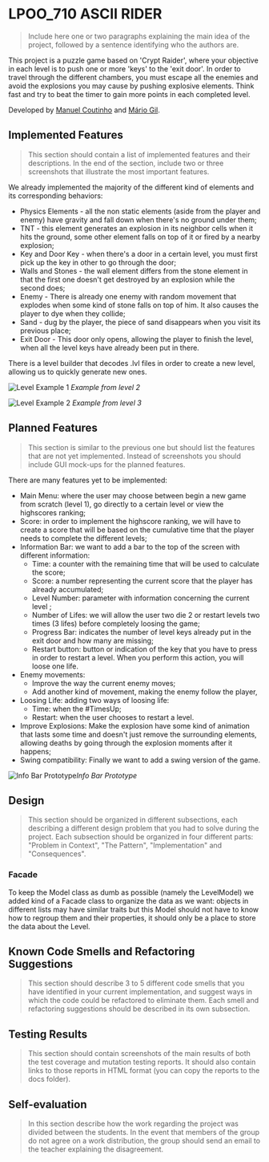  # LPOO_710 ASCII RIDER

> Include here one or two paragraphs explaining the main idea of the project, followed by a sentence identifying who the authors are.  

This project is a puzzle game based on 'Crypt Raider', where your objective in each level is to push one or more 'keys' to the 'exit door'. In order to travel through the different chambers, you must escape all the enemies and avoid the explosions you may cause by pushing explosive elements.
 Think fast and try to beat the timer to gain more points in each completed level.

 Developed by [Manuel Coutinho](https://github.com/ManelCoutinho "ManelCoutinho") and [Mário Gil](https://github.com/GambuzX "GambuzX").

## Implemented Features

> This section should contain a list of implemented features and their descriptions. In the end of the section, include two or three screenshots that illustrate the most important features.

We already implemented the majority of the different kind of elements and its corresponding behaviors:

 - Physics Elements - all the non static elements (aside from the player and enemy) have gravity and fall down when there's no ground under them;
 - TNT - this element generates an explosion in its neighbor cells when it hits the ground, some other element falls on top of it or fired by a nearby explosion; 
 - Key and Door Key - when there's a door in a certain level, you must first pick up the key in other to go through the door;
 - Walls and Stones - the wall element differs from the stone element in that the first one doesn't get destroyed by an explosion while the second does;
 - Enemy - There is already one enemy with random movement that explodes when some kind of stone falls on top of him. It also causes the player to dye when they collide;
 - Sand  - dug by the player, the piece of sand disappears when you visit its previous place; 
 - Exit Door - This door only opens, allowing the player to finish the level, when all the level keys have already been put in there.

There is a level builder that decodes .lvl files in order to create a new level, allowing us to quickly generate new ones.

![Level Example 1](https://github.com/FEUP-LPOO/projecto-lpoo-2019-lpoo_710/blob/master/docs/Images/implemented1.png) *Example from level 2*

![Level Example 2](https://github.com/FEUP-LPOO/projecto-lpoo-2019-lpoo_710/blob/master/docs/Images/implemented2.png) *Example from level 3*


## Planned Features

> This section is similar to the previous one but should list the features that are not yet implemented. Instead of screenshots you should include GUI mock-ups for the planned features.

There are many features yet to be implemented:

 - Main Menu: where the user may choose between begin a new game from scratch (level 1), go directly to a certain level or view the highscores ranking;
 - Score: in order to implement the highscore ranking, we will have to create a score that will be based on the cumulative time that the player needs to complete the different levels;
 - Information Bar: we want to add a bar to the top of the screen with different information: 
	 -	Time: a counter with the remaining time that will be used to calculate the score;
	 -	Score: a number representing the current score that the player has already accumulated;
	 -	Level Number: parameter with information concerning the current level ;
	 -	Number of Lifes: we will allow the user two die 2 or restart levels two times (3 lifes) before completely loosing the game;
	 -	Progress Bar: indicates the number of level keys already put in the exit door and how many are missing;
	 -	Restart button: button or indication of the key that you have to press in order to restart a level. When you perform this action, you will loose one life.
- Enemy movements: 
	- Improve the way the current enemy moves;
	- Add another kind of movement, making the enemy follow the player,
- Loosing Life: adding two ways of loosing life:
	- Time: when the #TimesUp;
	- Restart: when the user chooses to restart a level.
- Improve Explosions: Make the explosion have some kind of animation that lasts some time and doesn't just remove the surrounding elements, allowing deaths by going through the explosion moments after it happens;
- Swing compatibility: Finally we want to add a swing version of the game.

![Info Bar Prototype](https://github.com/FEUP-LPOO/projecto-lpoo-2019-lpoo_710/blob/master/docs/Images/info_bar.png)*Info Bar Prototype*


## Design

> This section should be organized in different subsections, each describing a different design problem that you had to solve during the project. Each subsection should be organized in four different parts: "Problem in Context", "The Pattern", "Implementation" and "Consequences".

### Facade
To keep the Model class as dumb as possible (namely the LevelModel) we added kind of a Facade class to organize the data as we want: objects in different lists may have similar traits but this Model should not have to know how to regroup them and their properties, it should only be a place to store the data about the Level. 

## Known Code Smells and Refactoring Suggestions

> This section should describe 3 to 5 different code smells that you have identified in your current implementation, and suggest ways in which the code could be refactored to eliminate them. Each smell and refactoring suggestions should be described in its own subsection.

## Testing Results

> This section should contain screenshots of the main results of both the test coverage and mutation testing reports. It should also contain links to those reports in HTML format (you can copy the reports to the docs folder).

## Self-evaluation

> In this section describe how the work regarding the project was divided between the students. In the event that members of the group do not agree on a work distribution, the group should send an email to the teacher explaining the disagreement.

